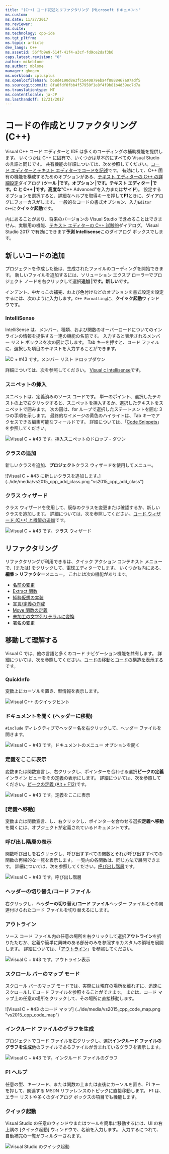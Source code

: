 ```yaml
---
title: "(C++) コード記述とリファクタリング |Microsoft ドキュメント"
ms.custom: 
ms.date: 11/27/2017
ms.reviewer: 
ms.suite: 
ms.technology: cpp-ide
ms.tgt_pltfrm: 
ms.topic: article
dev_langs: C++
ms.assetid: 56ffb9e9-514f-41f4-a3cf-fd9ce2daf3b6
caps.latest.revision: "6"
author: mikeblome
ms.author: mblome
manager: ghogen
ms.workload: cplusplus
ms.openlocfilehash: b68d4190d8e3fc5040879eba4f8888467a07adf5
ms.sourcegitcommit: 8fa8fdf0fbb4f57950f1e8f4f9b81b4d39ec7d7a
ms.translationtype: MT
ms.contentlocale: ja-JP
ms.lasthandoff: 12/21/2017
---
```

# <a name="writing-and-refactoring-code-c"></a>コードの作成とリファクタリング (C++)

Visual C++ コード エディターと IDE は多くのコーディングの補助機能を提供します。 いくつかは C++ に固有で、いくつかは基本的にすべての Visual Studio の言語と同じです。 共有機能の詳細については、次を参照してください。[コード エディターとテキスト エディターでコードを記述](/visualstudio/ide/writing-code-in-the-code-and-text-editor)です。 有効にして、C++ 固有の機能を構成するためのオプションがある、[テキスト エディターの C++ の詳細設定](/visualstudio/ide/reference/options-text-editor-c-cpp-advanced)ダイアログ (**ツール &#124;です。オプション &#124;です。テキスト エディター &#124;です。C と C++ &#124;です。高度な**"C++ Advanced"を入力または**サイド**)。 設定するオプションを選択すると、詳細なヘルプを取得キーを押して**F1**ときに、ダイアログにフォーカスがします。 一般的なコードの書式オプション、入力`Editor C++`に**クイック起動**です。

内にあることがあり、将来のバージョンの Visual Studio で含めることはできません、実験用の機能、[テキスト エディターの C++ 試験的](/visualstudio/ide/reference/options-text-editor-c-cpp-experimental)ダイアログ。 Visual Studio 2017 で有効にできます**予測 Intellisense**このダイアログ ボックスでします。

## <a name="adding-new-code"></a>新しいコードの追加

プロジェクトを作成した後は、生成されたファイルのコーディングを開始できます。 新しいファイルを追加するには、ソリューション エクスプ ローラーでプロジェクト ノードを右クリックして選択**追加 &#124;です。新しい**です。

インデント、中かっこの補完、および色付けなどのオプションを書式設定を設定するには、次のように入力します。`C++ Formatting`に、**クイック起動**ウィンドウです。

### <a name="intellisense"></a>IntelliSense

IntelliSense は、メンバー、種類、および関数のオーバーロードについてのインラインの情報を提供する一連の機能の名前です。 入力すると表示されるメンバー リスト ボックスを次の図に示します。 Tab キーを押すと、コード ファイルに、選択した項目のテキストを入力することができます。

![C &#43; #43 です。メンバー リスト ドロップダウン](../ide/media/vs2015_cpp_statement_completion.png "vs2015_cpp_statement_completion")

詳細については、次を参照してください。 [Visual c Intellisense](/visualstudio/ide/visual-cpp-intellisense)です。

### <a name="insert-snippets"></a>スニペットの挿入

スニペットは、定義済みのソース コードです。 単一のポイント、選択したテキストの上で右クリックすると、スニペットを挿入するか、選択したテキストをスニペットで囲みます。 次の図は、for ループで選択したステートメントを囲む 3 つの手順を示します。 最終的なイメージの黄色のハイライトは、Tab キーでアクセスできる編集可能なフィールドです。 詳細については、「[Code Snippets](/visualstudio/ide/code-snippets)」を参照してください。

![Visual C &#43; #43 です。挿入スニペットのドロップ &#45; ダウン](../ide/media/vs2015_cpp_surround_with.png "vs2015_cpp_surround_with")

### <a name="add-class"></a>クラスの追加

新しいクラスを追加、**プロジェクト**クラス ウィザードを使用してメニュー。

![Visual C &#43; #43 に新しいクラスを追加します。] (../ide/media/vs2015_cpp_add_class.png "vs2015_cpp_add_class")

### <a name="class-wizard"></a>クラス ウィザード

クラス ウィザードを使用して、既存のクラスを変更または確認するか、新しいクラスを追加します。 詳細については、次を参照してください。[コード ウィザード (C++) と機能の追加](../ide/adding-functionality-with-code-wizards-cpp.md)です。

![Visual C &#43; #43 です。クラス ウィザード](../ide/media/vs2015_cpp_class_wizard.png "vs2015_cpp_class_wizard")

## <a name="refactoring"></a>リファクタリング

リファクタリングが利用できるは、クイック アクション コンテキスト メニューで、[または] をクリックして、[電球](/visualstudio/ide/perform-quick-actions-with-light-bulbs)エディターでします。  いくつかも内にある、**編集 > リファクター**メニュー。  これには次の機能があります。

* [名前の変更](refactoring/rename.md)
* [Extract 関数](refactoring/extract-function.md)
* [純粋仮想の実装](refactoring/implement-pure-virtuals.md)
* [宣言/定義の作成](refactoring/create-declaration-definition.md)
* [Move 関数の定義](refactoring/move-definition-location.md)
* [未加工の文字列リテラルに変換](refactoring/convert-to-raw-string-literal.md)
* [署名の変更](refactoring/change-signature.md)

## <a name="navigate-and-understand"></a>移動して理解する

Visual C では、他の言語と多くのコード ナビゲーション機能を共有します。 詳細については、次を参照してください。[コードの移動](/visualstudio/ide/navigating-code)と[コードの構造を表示する](/visualstudio/ide/viewing-the-structure-of-code)です。

### <a name="quickinfo"></a>QuickInfo

変数上にカーソルを置き、型情報を表示します。

![Visual C&#43;&#43; のクイックヒント](../ide/media/vs2015_cpp_quickinfo.png "vs2015_cpp_quickInfo")

### <a name="open-document-navigate-to-header"></a>ドキュメントを開く (ヘッダーに移動)

`#include` ディレクティブでヘッダー名を右クリックして、ヘッダー ファイルを開きます。

![Visual C &#43; #43 です。ドキュメントのメニュー オプションを開く](../ide/media/vs2015_cpp_open_document.png "vs2015_cpp_open_document")

### <a name="peek-definition"></a>定義をここに表示

変数または関数宣言し、右クリックし、ポインターを合わせる選択**ピークの定義**インライン ビューをその定義の表示にします。 詳細については、次を参照してください。[ピークの定義 (Alt + F12)](/visualstudio/ide/how-to-view-and-edit-code-by-using-peek-definition-alt-plus-f12)です。

![Visual C &#43; #43 です。定義をここに表示](../ide/media/vs2015_cpp_peek_definition.png "vs2015_cpp_peek_definition")

### <a name="go-to-definition"></a>[定義へ移動]

変数または関数宣言、し、右クリックし、ポインターを合わせる選択**定義へ移動**を開くには、オブジェクトが定義されているドキュメントです。

### <a name="view-call-hierarchy"></a>呼び出し階層の表示

関数呼び出しを右クリックし、呼び出すすべての関数とそれが呼び出すすべての関数の再帰的な一覧を表示します。 一覧内の各関数は、同じ方法で展開できます。 詳細については、次を参照してください。[呼び出し階層](/visualstudio/ide/reference/call-hierarchy)です。

![Visual C &#43; #43 です。呼び出し階層](../ide/media/vs2015_cpp_call_hierarchy.png "vs2015_cpp_call_hierarchy")

### <a name="toggle-header--code-file"></a>ヘッダーの切り替え/コード ファイル

右クリックし、**ヘッダーの切り替え/コード ファイル**ヘッダー ファイルとその関連付けられたコード ファイルを切り替えるにします。

### <a name="outlining"></a>アウトライン

ソース コード ファイル内の任意の場所を右クリックして選択**アウトライン**を折りたたむか、定義や簡単に興味のある部分のみを参照するカスタムの領域を展開します。 詳細については、「[アウトライン](/visualstudio/ide/outlining)」を参照してください。

![Visual C &#43; #43 です。アウトライン表示](../ide/media/vs2015_cpp_outlining.png "vs2015_cpp_outlining")

### <a name="scroll-bar-map-mode"></a>スクロール バーのマップ モード

スクロール バーのマップ モードでは、実際には現在の場所を離れずに、迅速にスクロールしてコード ファイルを参照することができます。 または、コード マップ上の任意の場所をクリックして、その場所に直接移動します。

![Visual C &#43; #43 のコード マップ] (../ide/media/vs2015_cpp_code_map.png "vs2015_cpp_code_map")

### <a name="generate-graph-of-include-files"></a>インクルード ファイルのグラフを生成

プロジェクトでコード ファイルを右クリックし、選択**インクルード ファイルのグラフを生成**他のファイルであるファイルが含まれているグラフを表示します。

![Visual C &#43; #43 です。インクルード ファイルのグラフ](../ide/media/vs2015_cpp_include_graph.png "vs2015_cpp_include_graph")

### <a name="f1-help"></a>F1 ヘルプ

任意の型、キーワード、または関数の上または直後にカーソルを置き、F1 キーを押して、関連する MSDN リファレンスのトピックに直接移動します。 F1 は、エラー リストや多くのダイアログ ボックスの項目でも機能します。

### <a name="quick-launch"></a>クイック起動

Visual Studio の任意のウィンドウまたはツールを簡単に移動するには、UI の右上隅の [クイック起動] ウィンドウで、名前を入力します。 入力するにつれて、自動補完の一覧がフィルターされます。

![Visual Studio のクイック起動](../ide/media/vs2015_cpp_quick_launch.png "vs2015_cpp_quick_launch")
